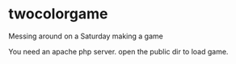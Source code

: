 # twocolorgame
Messing around on a Saturday making a game

You need an apache php server. open the public dir to load game.
